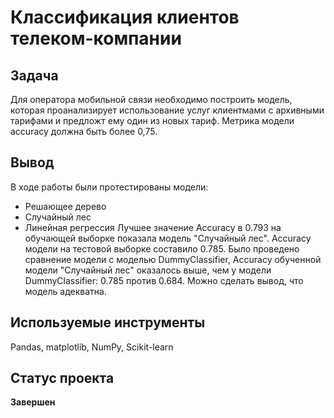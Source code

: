 # Классификация клиентов телеком-компании

## Задача
Для оператора мобильной связи необходимо построить модель, которая проанализирует использование услуг клиентмами с архивными тарифами и предложт ему один из новых тариф. Метрика модели accuracy должна быть более 0,75.
## Вывод
В ходе работы были протестированы модели:
- Решающее дерево
- Случайный лес
- Линейная регрессия
Лучшее значение Accuracy в 0.793 на обучающей выборке показала модель "Случайный лес". Accuracy модели на тестовой выборке составило 0.785. Было проведено сравнение модели с  моделью DummyClassifier, Accuracy обученной модели "Случайный лес" оказалось выше, чем у модели DummyClassifier: 0.785 против 0.684. Можно сделать вывод, что модель адекватна.

## Используемые инструменты
Pandas, matplotlib, NumPy, Scikit-learn
## Статус проекта
**Завершен**
